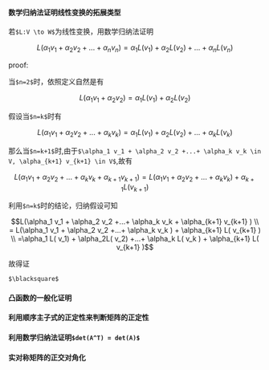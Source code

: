#### 数学归纳法证明线性变换的拓展类型

若`$L:V \to W$`为线性变换，用数学归纳法证明
```math
L(\alpha_1 v_1 + \alpha_2 v_2 +...+ \alpha_n v_n  ) = \alpha_1 L( v_1) + \alpha_2L( v_2) +...+ \alpha_n L( v_n ) 
```
proof:

当`$n=2$`时，依照定义自然是有
```math
L(\alpha_1 v_1 + \alpha_2 v_2 ) = \alpha_1 L( v_1) + \alpha_2L( v_2) 
```

假设当`$n=k$`时有
```math
L(\alpha_1 v_1 + \alpha_2 v_2 +...+ \alpha_k v_k  ) = \alpha_1 L( v_1) + \alpha_2L( v_2) +...+ \alpha_k L( v_k ) 
```
那么当`$n=k+1$`时,由于`$\alpha_1 v_1 + \alpha_2 v_2 +...+ \alpha_k v_k \in V, \alpha_{k+1} v_{k+1} \in V$`,故有
```math
L(\alpha_1 v_1 + \alpha_2 v_2 +...+ \alpha_k v_k  + \alpha_{k+1} v_{k+1} ) =   L(\alpha_1 v_1 + \alpha_2 v_2 +...+ \alpha_k v_k  ) + \alpha_{k+1} L( v_{k+1} ) 
```
利用`$n=k$`时的结论，归纳假设可知
```math
L(\alpha_1 v_1 + \alpha_2 v_2 +...+ \alpha_k v_k  + \alpha_{k+1} v_{k+1} ) \\ 
=   L(\alpha_1 v_1 + \alpha_2 v_2 +...+ \alpha_k v_k  ) + \alpha_{k+1} L( v_{k+1} )  \\  
=\alpha_1 L( v_1) + \alpha_2L( v_2) +...+ \alpha_k L( v_k )  + \alpha_{k+1} L( v_{k+1} )
```
故得证


`$\blacksquare$`

#### 凸函数的一般化证明


#### 利用顺序主子式的正定性来判断矩阵的正定性 


#### 利用数学归纳法证明`$det(A^T) = det(A)$`


#### 实对称矩阵的正交对角化

